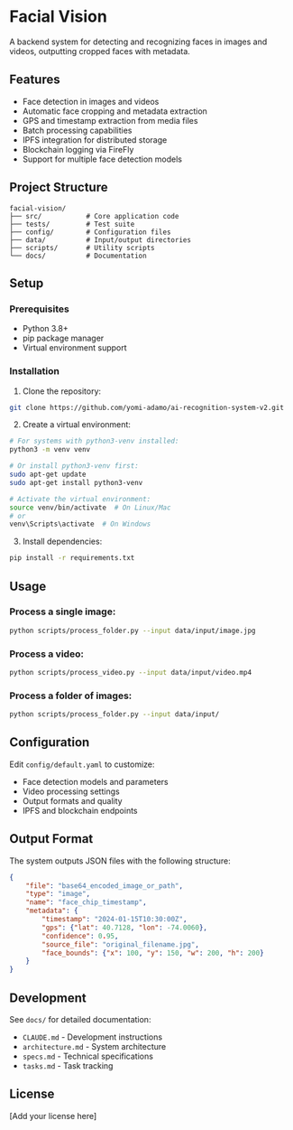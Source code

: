 # Facial Vision

A backend system for detecting and recognizing faces in images and videos, outputting cropped faces with metadata.

## Features

- Face detection in images and videos
- Automatic face cropping and metadata extraction
- GPS and timestamp extraction from media files
- Batch processing capabilities
- IPFS integration for distributed storage
- Blockchain logging via FireFly
- Support for multiple face detection models

## Project Structure

```
facial-vision/
├── src/           # Core application code
├── tests/         # Test suite
├── config/        # Configuration files
├── data/          # Input/output directories
├── scripts/       # Utility scripts
└── docs/          # Documentation
```

## Setup

### Prerequisites

- Python 3.8+
- pip package manager
- Virtual environment support

### Installation

1. Clone the repository:
```bash
git clone https://github.com/yomi-adamo/ai-recognition-system-v2.git
```

2. Create a virtual environment:
```bash
# For systems with python3-venv installed:
python3 -m venv venv

# Or install python3-venv first:
sudo apt-get update
sudo apt-get install python3-venv

# Activate the virtual environment:
source venv/bin/activate  # On Linux/Mac
# or
venv\Scripts\activate  # On Windows
```

3. Install dependencies:
```bash
pip install -r requirements.txt
```

## Usage

### Process a single image:
```bash
python scripts/process_folder.py --input data/input/image.jpg
```

### Process a video:
```bash
python scripts/process_video.py --input data/input/video.mp4
```

### Process a folder of images:
```bash
python scripts/process_folder.py --input data/input/
```

## Configuration

Edit `config/default.yaml` to customize:
- Face detection models and parameters
- Video processing settings
- Output formats and quality
- IPFS and blockchain endpoints

## Output Format

The system outputs JSON files with the following structure:
```json
{
    "file": "base64_encoded_image_or_path",
    "type": "image",
    "name": "face_chip_timestamp",
    "metadata": {
        "timestamp": "2024-01-15T10:30:00Z",
        "gps": {"lat": 40.7128, "lon": -74.0060},
        "confidence": 0.95,
        "source_file": "original_filename.jpg",
        "face_bounds": {"x": 100, "y": 150, "w": 200, "h": 200}
    }
}
```

## Development

See `docs/` for detailed documentation:
- `CLAUDE.md` - Development instructions
- `architecture.md` - System architecture
- `specs.md` - Technical specifications
- `tasks.md` - Task tracking

## License

[Add your license here]

